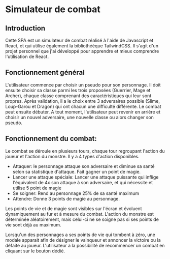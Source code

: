 # Simulateur de combat

## Introduction

Cette SPA est un simulateur de combat réalisé à l'aide de Javascript et React, et qui utilise également la bibliothéèque TailwindCSS. Il s'agit d'un projet personnel que j'ai développé pour apprendre et mieux comprendre l'utilisation de React.

## Fonctionnement général

L'utilisateur commence par choisir un pseudo pour son personnage. Il doit ensuite choisir sa classe parmi les trois proposées (Guerrier, Mage et Archer), chaque classe comprenant des caractéristiques qui leur sont propres. Après validation, il a le choix entre 3 adversaires possible (Slime, Loup-Garou et Dragon) qui ont chacun une difficulté différente. Le combat peut ensuite débuter. A tout moment, l'utilisateur peut revenir en arrière et choisir un nouvel adversaire, une nouvelle classe ou alors changer son pseudo.

## Fonctionnement du combat:

Le combat se déroule en plusieurs tours, chaque tour regroupant l'action du joueur et l'action du monstre. Il y a 4 types d'action disponibles.

- Attaquer: le personnage attaque son adversaire et diminue sa santé selon sa statistique d'attaque. Fait gagner un point de magie.
- Lancer une attaque spéciale: Lancer une attaque puissante qui inflige l'équivalent de 4x son attaque à son adversaire, et qui nécessite et utilise 5 point de magie
- Se soigner: Rend au personnage 25% de sa santé maximum
- Attendre: Donne 3 points de magie au personnage.

Les points de vie et de magie sont visibles sur l'écran et évoluent dynamiquement au fur et à mesure du combat. L'action du monstre est déterminée aléatoirement, mais celui-ci ne se soigne pas si ses points de vie sont déjà au maximum.

Lorsqu'un des personnages a ses points de vie qui tombent à zéro, une modale apparait afin de désigner le vainqueur et annoncer la victoire ou la défaite au joueur. L'utilisateur a la possibilité de recommencer un combat en cliquant sur le bouton dédié.
